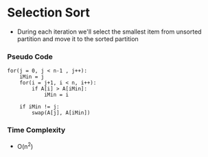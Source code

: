 # Selection Sort

- During each iteration we'll select the smallest item from unsorted partition and move it to the sorted partition

### Pseudo Code

```pseudo
for(j = 0, j < n-1 , j++):
    iMin = j
    for(i = j+1, i < n, i++):
        if A[i] > A[iMin]:
            iMin = i
    
    if iMin != j:
        swap(A[j], A[iMin])
```

### Time Complexity

- O(n<sup>2</sup>)
